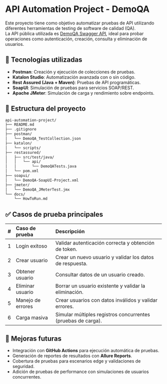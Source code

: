 # API Automation Project - DemoQA

Este proyecto tiene como objetivo automatizar pruebas de API utilizando diferentes herramientas de testing de software de calidad (QA).  
La API pública utilizada es [DemoQA Swagger API](https://demoqa.com/swagger/), ideal para probar operaciones como autenticación, creación, consulta y eliminación de usuarios.

## 🔧 Tecnologías utilizadas

- **Postman**: Creación y ejecución de colecciones de pruebas.
- **Katalon Studio**: Automatización avanzada con o sin código.
- **Rest Assured (Java + Maven)**: Pruebas de API programáticas.
- **SoapUI**: Simulación de pruebas para servicios SOAP/REST.
- **Apache JMeter**: Simulación de carga y rendimiento sobre endpoints.

## 📁 Estructura del proyecto
```bash
api-automation-project/
├── README.md
├── .gitignore
├── postman/
│   └── DemoQA_TestCollection.json
├── katalon/
│   └── scripts/
├── restassured/
│   ├── src/test/java/
│   │   └── api/
│   │       └── DemoQATests.java
│   └── pom.xml
├── soapui/
│   └── DemoQA-SoapUI-Project.xml
├── jmeter/
│   └── DemoQA_JMeterTest.jmx
└── docs/
    └── HowToRun.md
```

## ✅ Casos de prueba principales

| # | Caso de prueba | Descripción |
|:--|:---------------|:------------|
| 1 | Login exitoso | Validar autenticación correcta y obtención de token. |
| 2 | Crear usuario | Crear un nuevo usuario y validar los datos de respuesta. |
| 3 | Obtener usuario | Consultar datos de un usuario creado. |
| 4 | Eliminar usuario | Borrar un usuario existente y validar la eliminación. |
| 5 | Manejo de errores | Crear usuarios con datos inválidos y validar errores. |
| 6 | Carga masiva | Simular múltiples registros concurrentes (pruebas de carga). |

## 🚀 Mejoras futuras

- Integración con **GitHub Actions** para ejecución automática de pruebas.
- Generación de reportes de resultados con **Allure Reports**.
- Cobertura de pruebas para escenarios edge y validaciones de seguridad.
- Adición de pruebas de performance con simulaciones de usuarios concurrentes.
